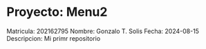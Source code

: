 # Proyecto: Menu2
Matricula: 202162795
Nombre: Gonzalo T. Solis
Fecha: 2024-08-15
Descripcion: Mi primr repositorio
